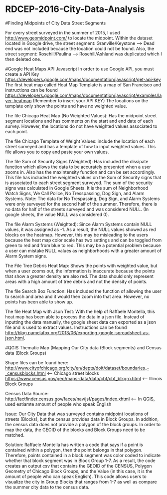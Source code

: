 # RDCEP-2016-City-Data-Analysis

#Finding Midpoints of City Data Street Segments

For every street surveyed in the summer of 2015, I used http://www.geomidpoint.com/ to locate the midpoint. Within the dataset located in Google drive, the street segment: Granville/Keystone --> Dead end was not included because the location could not be found. Also, the street segment: Rosehill/Paulina --> Rosehill/Ashland was duplicated which I then deleted one.

#Google Heat Maps API Javascript
In order to use Google API, you must create a API Key https://developers.google.com/maps/documentation/javascript/get-api-key
The first heat map called Heat Map Template is a map of San Francisco and instructions can be found https://developers.google.com/maps/documentation/javascript/examples/layer-heatmap (Remember to insert your API KEY)
The locations on the template only show the points and have no weighted value. 

The file Chicago Heat Map (No Weighted Values): Has the midpoint street segment locations and has comments on the start and end date of each survey. However, the locations do not have weighted values associated to each point. 

The file Chicago Template of Weight Values: include the location of each street surveyed and has a template of how to input weighted values. This file allows you to copy and paste your own values. 

The file Sum of Security Signs (Weighted): Has included the dissipate function which allows the data to be accurately presented when a user zooms in. Also has the maxIntensity function and can be set accordingly. This file has included the weighted values on the Sum of Security signs that is associated to each street segment surveyed. The sum of the security signs was calculated in Google Sheets. It is the sum of Neighborhood Watch Signs, We Call Police, No Tresspassing, Dog Sign, and Alarm Systems. Note: The data for No Trespassing, Dog Sign, and Alarm Systems were only surveyed for the second half of the summer. Therefore, there is no data for half of the streets surveyed and was considered NULL. (In google sheets, the value NULL was considered 0). 

The file Alarm Systems (Weighted): Since Alarm Systems contain NULL values, it was assigned as -1. As a result, the NULL values showed as red blocks on the heatmap. However, this may be misleading to the users because the heat map color scale has two settings and can be toggled from green to red and from blue to red. This may be a potential problem because a user can mistake NULL values as neighborhoods with a greater amount of Alarm System signs. 

The File Tree Debris Heat Map: Shows the points with weighted value, but when a user zooms out, the information is inaccurate because the points that show a greater density are also red. The data should only represent areas with a high amount of tree debris and not the density of points. 

The file Search Box Function: Has included the function of allowing the user to search and area and it would then zoom into that area. However, no points has been able to show up. 

The file Heat Map with Json Test: With the help of Raffaele Montella, this heat map has been able to process the data in a json file. Instead of inputting the data manually, the google sheet data can exported as a json file and is used to extract values. Instructions can be found http://blog.pamelafox.org/2013/06/exporting-google-spreadsheet-as-json.html. 

#QGIS Thematic Map (Mapping Our City data (Block segments) and Census data (Block Groups)

Shape files can be found here:
http://www.cityofchicago.org/city/en/depts/doit/dataset/boundaries_-_censusblocks.html  <-- Chicago street blocks
https://www.census.gov/geo/maps-data/data/cbf/cbf_blkgrp.html  <-- Illinois Block Groups 

Census Data Source: http://factfinder.census.gov/faces/nav/jsf/pages/index.xhtml  <-- In QGIS, used estiamte amount of people who speak English

Issue: Our City Data that was surveyed contains midpoint locations of streets (Blocks), but the census provides data in Block Groups. In addition, the census data does not provide a polygon of the block groups. In order to map the data, the GEOID of the blocks and Block Groups need to be matched. 

Solution: Raffaele Montella has written a code that says if a point is contained within a polygon, then the point belongs in that polygon. Therefore, points contained in a block segment was color coded to indicate whether that block segment was in Block Group 1-7. As a result, the code creates an output csv that contains the GEOID of the CENSUS, Polygon Geometry of Chicago Block Groups, and the Value (in this case, it is the amount of people who can speak English). This code allows users to visualize the city in Group Blocks that ranges from 1-7 as well as compare the summer city data to the census data. 







  
